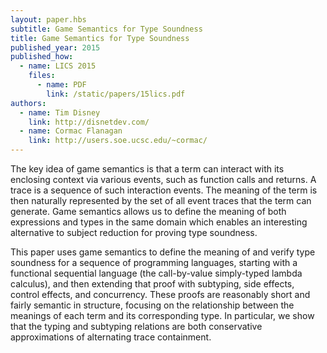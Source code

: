 ```yaml
---
layout: paper.hbs
subtitle: Game Semantics for Type Soundness
title: Game Semantics for Type Soundness
published_year: 2015
published_how:
  - name: LICS 2015
    files:
      - name: PDF
        link: /static/papers/15lics.pdf
authors:
  - name: Tim Disney
    link: http://disnetdev.com/
  - name: Cormac Flanagan
    link: http://users.soe.ucsc.edu/~cormac/
---
```


The key idea of game semantics is that a term can interact with its enclosing context via various events, such as function calls and returns. A trace is a sequence of such interaction events. The meaning of the term is then naturally represented by the set of all event traces that the term can generate. Game semantics allows us to define the meaning of both expressions and types in the same domain which enables an interesting alternative to subject reduction for proving type soundness.

This paper uses game semantics to define the meaning of and verify type soundness for a sequence of programming languages, starting with a functional sequential language (the call-by-value simply-typed lambda calculus), and then extending that proof with subtyping, side effects, control effects, and concurrency. These proofs are reasonably short and fairly semantic in structure, focusing on the relationship between the meanings of each term and its corresponding type. In particular, we show that the typing and subtyping relations are both conservative approximations of alternating trace containment.
